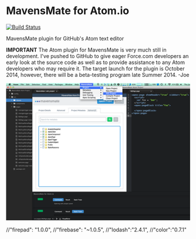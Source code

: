 MavensMate for Atom.io
===============

[![Build Status](https://travis-ci.org/joeferraro/MavensMate-Atom.svg?branch=master)](https://travis-ci.org/joeferraro/MavensMate-Atom)

MavensMate plugin for GitHub's Atom text editor

**IMPORTANT**
The Atom plugin for MavensMate is very much still in development. I've pushed to GitHub to give eager Force.com developers an early look at the source code as well as to provide assistance to any Atom developers who may require it. The target launch for the plugin is October 2014, however, there will be a beta-testing program late Summer 2014. 
-Joe

![Alt text](/screenshots/1.png?raw=true "MavensMate for Atom")

//"firepad": "1.0.0",
//"firebase": "~1.0.5",
//"lodash":"2.4.1",
//"color":"0.7.1"